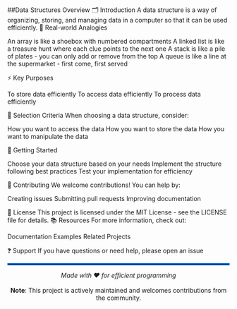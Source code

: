 ##Data Structures Overview 🗂️
Introduction
A data structure is a way of organizing, storing, and managing data in a computer so that it can be used efficiently.
🔄 Real-world Analogies

An array is like a shoebox with numbered compartments
A linked list is like a treasure hunt where each clue points to the next one
A stack is like a pile of plates - you can only add or remove from the top
A queue is like a line at the supermarket - first come, first served

⚡ Key Purposes

To store data efficiently
To access data efficiently
To process data efficiently

🎯 Selection Criteria
When choosing a data structure, consider:

How you want to access the data
How you want to store the data
How you want to manipulate the data

🚀 Getting Started

Choose your data structure based on your needs
Implement the structure following best practices
Test your implementation for efficiency

👥 Contributing
We welcome contributions! You can help by:

Creating issues
Submitting pull requests
Improving documentation

📄 License
This project is licensed under the MIT License - see the LICENSE file for details.
📚 Resources
For more information, check out:

Documentation
Examples
Related Projects

❓ Support
If you have questions or need help, please open an issue
<hr style="border: 2px solid #0366d6;">
<div align="center">
<i>Made with ❤️ for efficient programming</i><br><br>
<b>Note</b>: This project is actively maintained and welcomes contributions from the community.
</div>
